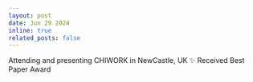```yaml
---
layout: post
date: Jun 29 2024
inline: true
related_posts: false
---
```


Attending and presenting CHIWORK in NewCastle, UK
:sparkles: Received Best Paper Award
